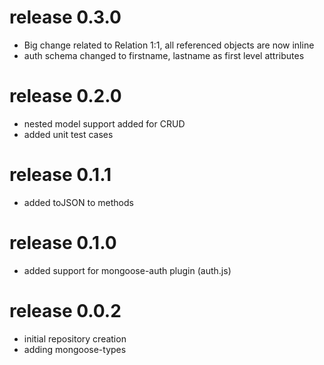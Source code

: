 # release 0.3.0
  * Big change related to Relation 1:1, all referenced objects are now inline
  * auth schema changed to firstname, lastname as first level attributes
# release 0.2.0
  * nested model support added for CRUD
  * added unit test cases
# release 0.1.1
  * added toJSON to methods
# release 0.1.0
  * added support for mongoose-auth plugin (auth.js)
# release 0.0.2
  * initial repository creation
  * adding mongoose-types
